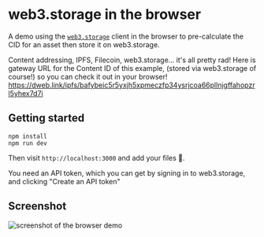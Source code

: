 # web3.storage in the browser

A demo using the [`web3.storage`](https://www.npmjs.com/package/web3.storage) client in the browser to pre-calculate the CID for an asset then store it on web3.storage.

Content addressing, IPFS, Filecoin, web3.storage... it's all pretty rad! Here is gateway URL for the Content ID of this example, (stored via web3.storage of course!) so you can check it out in your browser! https://dweb.link/ipfs/bafybeic5r5yxjh5xpmeczfp34ysrjcoa66pllnjgffahopzrl5yhex7d7i


## Getting started

```console
npm install
npm run dev
```

Then visit `http://localhost:3000` and add your files 🚀. 

You need an API token, which you can get by signing in to web3.storage, and clicking "Create an API token"

## Screenshot

![screenshot of the browser demo](https://user-images.githubusercontent.com/58871/127395300-331a21cf-90ab-4471-93e3-5c7e289ce321.png)

